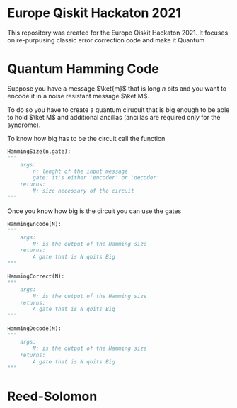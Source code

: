 # Europe Qiskit Hackaton 2021

This repository was created for the Europe Qiskit Hackaton 2021. It focuses on re-purpusing classic error correction code and make it Quantum

# Quantum Hamming Code

Suppose you have a message $\ket{m}$ that is long $n$ bits and you want to encode it in a noise resistant message $\ket M$.

To do so you have to create a quantum cirucuit that is big enough to be able to hold $\ket M$ and additional ancillas (ancillas are required only for the syndrome).

To know how big has to be the circuit call the function 

```python
HammingSize(n,gate):
"""
	args:
		n: lenght of the input message
		gate: it's either 'encoder' or 'decoder'
	returns:
		N: size necessary of the circuit
"""
```

Once you know how big is the circuit you can use the gates

```python
HammingEncode(N):
"""
	args:
		N: is the output of the Hamming size
	returns:
		A gate that is N qbits Big
"""

HammingCorrect(N):
"""
	args:
		N: is the output of the Hamming size
	returns:
		A gate that is N qbits Big
"""

HammingDecode(N):
"""
	args:
		N: is the output of the Hamming size
	returns:
		A gate that is N qbits Big
"""
```

# Reed-Solomon
